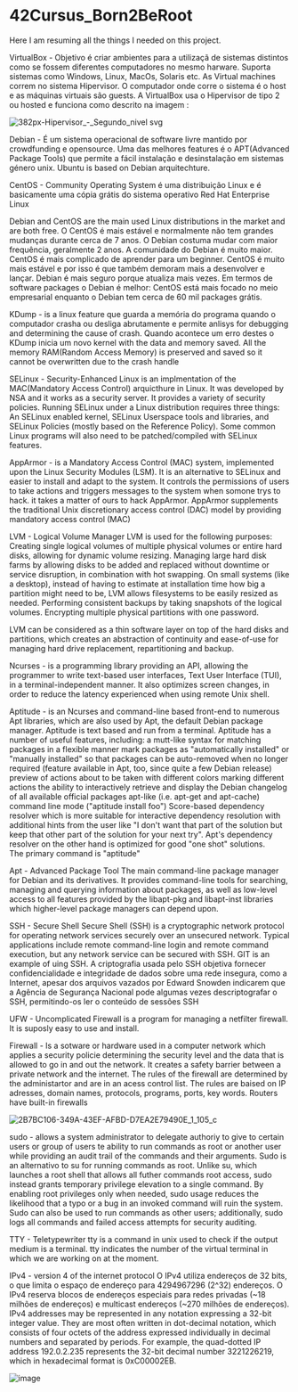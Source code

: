# 42Cursus_Born2BeRoot

Here I am resuming all the things I needed on this project.


  VirtualBox - Objetivo é criar ambientes para a utilizaçã de sistemas distintos como se fossem diferentes computadores no mesmo harware. Suporta sistemas como Windows, Linux, MacOs, Solaris etc.
As Virtual machines correm no sistema Hipervisor. O computador onde corre o sistema é o host e as máquinas virtuais são guests. A VirtualBox usa o Hipervisor de tipo 2 ou hosted e funciona como descrito na imagem :

![382px-Hipervisor_-_Segundo_nivel svg](https://user-images.githubusercontent.com/56501818/152022870-dc39c6cf-2ac9-401e-b7c5-4d6c2852bea0.png)

  Debian - É um sistema operacional de software livre mantido por crowdfunding e opensource. Uma das melhores features é o APT(Advanced Package Tools) que permite a fácil instalação e desinstalação em sistemas género unix. Ubuntu is based on Debian arquitechture.

  CentOS - Community Operating System é uma distribuição Linux e é basicamente uma cópia grátis do sistema operativo Red Hat Enterprise Linux
 
Debian and CentOS are the main used Linux distributions in the market and are both free. O CentOS é mais estável e normalmente não tem grandes mudanças durante cerca de 7 anos. O Debian costuma mudar com maior frequência, geralmente 2 anos. A comunidade do Debian é muito maior. CentOS é mais complicado de aprender para um beginner. CentOS é muito mais estável e por isso é que também demoram mais a desenvolver e lançar. Debian é mais seguro porque atualiza mais vezes. Em termos de software packages o Debian é melhor: CentOS está mais focado no meio empresarial enquanto o Debian tem cerca de 60 mil packages grátis. 
   
  KDump - is a linux feature que guarda a memória do programa quando o computador crasha ou desliga abrutamente e permite anlisys for debugging and determining the cause of crash. Quando acontece um erro destes o KDump inicia um novo kernel with the data and memory saved. All the memory RAM(Random Access Memory) is preserved and saved so it cannot be overwritten due to the crash handle 
  
  SELinux - Security-Enhanced Linux is an implmentation of the MAC(Mandatory Access Control) arquicthure in Linux. It was developed by NSA and it works as a security server. It provides a variety of security policies. Running SELinux under a Linux distribution requires three things: An SELinux enabled kernel, SELinux Userspace tools and libraries, and SELinux Policies (mostly based on the Reference Policy). Some common Linux programs will also need to be patched/compiled with SELinux features.
  
  AppArmor - is a Mandatory Access Control (MAC) system, implemented upon the Linux Security Modules (LSM). It is an alternative to SELinux and easier to install and adapt to the system. It controls the permissions of users to take actions and triggers messages to the system when somone trys to hack. it takes a matter of ours to hack AppArmor. AppArmor supplements the traditional Unix discretionary access control (DAC) model by providing mandatory access control (MAC)
  
  LVM - Logical Volume Manager
  LVM is used for the following purposes:
    Creating single logical volumes of multiple physical volumes or entire hard disks, allowing for dynamic volume resizing.
    Managing large hard disk farms by allowing disks to be added and replaced without downtime or service disruption, in combination with hot swapping.
    On small systems (like a desktop), instead of having to estimate at installation time how big a partition might need to be, LVM allows filesystems to be easily resized as needed.
    Performing consistent backups by taking snapshots of the logical volumes.
    Encrypting multiple physical partitions with one password.

LVM can be considered as a thin software layer on top of the hard disks and partitions, which creates an abstraction of continuity and ease-of-use for managing hard drive replacement, repartitioning and backup.
  
  Ncurses - is a programming library providing an API, allowing the programmer to write text-based user interfaces, Text User Interface (TUI), in a terminal-independent manner. It also optimizes screen changes, in order to reduce the latency experienced when using remote Unix shell.
  
  Aptitude - is an Ncurses and command-line based front-end to numerous Apt libraries, which are also used by Apt, the default Debian package manager. Aptitude is text based and run from a terminal.
  Aptitude has a number of useful features, including:
    a mutt-like syntax for matching packages in a flexible manner
    mark packages as "automatically installed" or "manually installed" so that packages can be auto-removed when no longer required (feature available in Apt,    too,   since quite a few Debian release)
    preview of actions about to be taken with different colors marking different actions
    the ability to interactively retrieve and display the Debian changelog of all available official packages
apt-like (i.e. apt-get and apt-cache) command line mode ("aptitude install foo")
    Score-based dependency resolver which is more suitable for interactive dependency resolution with additional hints from the user like "I don't want that part of the solution but keep that other part of the solution for your next try". Apt's dependency resolver on the other hand is optimized for good "one shot" solutions.  
    The primary command is "aptitude"
  
  Apt - Advanced Package Tool
    The main command-line package manager for Debian and its derivatives. It provides command-line tools for searching, managing and querying information about packages, as well as low-level access to all features provided by the libapt-pkg and libapt-inst libraries which higher-level package managers can depend upon.
  
  SSH - Secure Shell
    Secure Shell (SSH) is a cryptographic network protocol for operating network services securely over an unsecured network. Typical applications include remote command-line login and remote command execution, but any network service can be secured with SSH. GIT is an example of uing SSH.
    A criptografia usada pelo SSH objetiva fornecer confidencialidade e integridade de dados sobre uma rede insegura, como a Internet, apesar dos arquivos vazados por Edward Snowden indicarem que a Agência de Segurança Nacional pode algumas vezes descriptografar o SSH, permitindo-os ler o conteúdo de sessões SSH
  
  UFW - Uncomplicated Firewall is a program for managing a netfilter firewall. It is suposly easy to use and install.
  
  Firewall - Is a sotware or hardware used in a computer network which applies a security policie determining the security level and the data that is allowed to go in and out the network. It creates a safety barrier between a private network and the internet.
  The rules of the firewall are determined by the administartor and are in an acess control list. The rules are baised on IP adresses, domain names, protocols, programs, ports, key words.
  Routers have built-in firewalls
  
  ![2B7BC106-349A-43EF-AFBD-D7EA2E79490E_1_105_c](https://user-images.githubusercontent.com/56501818/152540984-fd36ae4f-04f7-48ef-bfd9-8afd7b0ed25f.jpeg)

 

  sudo - allows a system administrator to delegate authoriy to give to certain users or group of users te ability to run commands as root or another user while providing an audit trail of the commands and their arguments. Sudo is an alternativo to su for running commands as root. Unlike su, which launches a root shell that allows all futher commands root access, sudo instead grants temporary privilege elevation to a single command. By enabling root privileges only when needed, sudo usage reduces the likelihood that a typo or a bug in an invoked command will ruin the system.
  Sudo can also be used to run commands as other users; additionally, sudo logs all commands and failed access attempts for security auditing.
  
  TTY - Teletypewriter
  tty is a command in unix used to check if the output medium is a terminal.
  tty indicates the number of the virtual terminal in which we are working on at the moment.
  
  
  IPv4 - version 4 of the internet protocol 
  O IPv4 utiliza endereços de 32 bits, o que limita o espaço de endereço para 4294967296 (2^32) endereços.
  O IPv4 reserva blocos de endereços especiais para redes privadas (~18 milhões de endereços) e multicast endereços (~270 milhões de endereços).
  IPv4 addresses may be represented in any notation expressing a 32-bit integer value. They are most often written in dot-decimal notation, which consists of four octets of the address expressed individually in decimal numbers and separated by periods.
  For example, the quad-dotted IP address 192.0.2.235 represents the 32-bit decimal number 3221226219, which in hexadecimal format is 0xC00002EB.
  
  ![image](https://user-images.githubusercontent.com/56501818/152559348-d52f5c3e-e009-4c66-9106-2b8484f49939.png)
